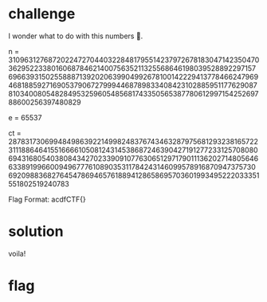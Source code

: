 # challenge
I wonder what to do with this numbers 🤔.

n = 310963127687202247270440322848179551423797267818304714235047036295223380160687846214007563521132556864619803952889229715769663931502558887139202063990499267810014222941377846624796946818859271690537906727999446878983340842310288595117762908781034008054828495325960548568174335056538778061299715425269788600256397480829

e = 65537

ct = 287831730699484986392214998248376743463287975681293238165722311188646415516666105081243145386872463904271912772331257080806943168054038084342702339091077630651297179011136202714805646633891996600949677761089035311784243146099578916870947375730692098836827645478694657618894128658695703601993495222033351551802519240783

Flag Format: acdfCTF{}
# solution

voila!
# flag